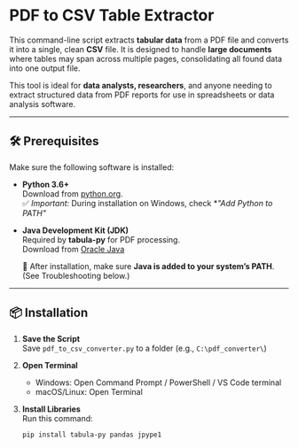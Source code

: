 # PDF to CSV Table Extractor

This command-line script extracts **tabular data** from a PDF file and converts it into a single, clean **CSV** file. It is designed to handle **large documents** where tables may span across multiple pages, consolidating all found data into one output file.

This tool is ideal for **data analysts, researchers**, and anyone needing to extract structured data from PDF reports for use in spreadsheets or data analysis software.

---

## 🛠 Prerequisites

Make sure the following software is installed:

- **Python 3.6+**  
  Download from [python.org](https://www.python.org/).  
  ✅ *Important:* During installation on Windows, check **"Add Python to PATH"*

- **Java Development Kit (JDK)**  
  Required by **tabula-py** for PDF processing.  
  Download from [Oracle Java](https://www.oracle.com/java/technologies/javase-downloads.html)

  🔧 After installation, make sure **Java is added to your system’s PATH**. (See Troubleshooting below.)

---

## 📦 Installation

1. **Save the Script**  
   Save `pdf_to_csv_converter.py` to a folder (e.g., `C:\pdf_converter\`)

2. **Open Terminal**  
   - Windows: Open Command Prompt / PowerShell / VS Code terminal  
   - macOS/Linux: Open Terminal

3. **Install Libraries**  
   Run this command:
   ```bash
   pip install tabula-py pandas jpype1
